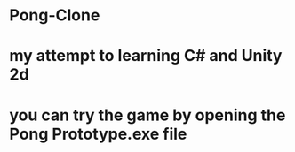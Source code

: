 # Pong-Clone
# my attempt to learning C# and Unity 2d
# you can try the game by opening the Pong Prototype.exe file

